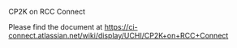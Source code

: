 CP2K  on RCC Connect

Please find the document at https://ci-connect.atlassian.net/wiki/display/UCHI/CP2K+on+RCC+Connect
